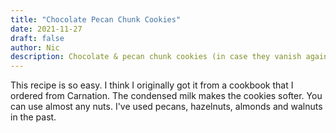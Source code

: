 ```yaml
---
title: "Chocolate Pecan Chunk Cookies"
date: 2021-11-27
draft: false
author: Nic 
description: Chocolate & pecan chunk cookies (in case they vanish again
---
```


This recipe is so easy. I think I originally got it from a cookbook that I ordered from Carnation. The condensed milk makes the cookies softer. You can use almost any nuts. I've used pecans, hazelnuts, almonds and walnuts in the past. 

<!-- more >

## Ingredients

* 225g softened unsalted butter
* 225g caster sugar
* 170g condensed milk
* 250g self-raising flour
* 100g chopped up dark chocolate (quite big chunks)
* 100g chopped pecans

## Method

1. Cream the butter and sugar together; when creamed add the condensed milk
2. Mix in the flour
3. Add the nuts & chocolate, mixing through
4. Split into two and roll each into a sausage about 25cm long
5. Wrap in cling film and refrigerate for at least an hour (up to a week is fine)
6. Heat oven to 170c (fan oven) or 180c (conventional oven)
7. Cover two baking trays with baking parchment
8. Unwrap and slice up into fairly thick rings and place on the trays 
9. Bake for 15 minutes or so (they may get golden brown a little sooner)
10. Feed hordes

